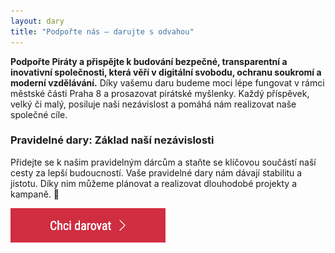 ```yaml
---
layout: dary
title: "Podpořte nás – darujte s odvahou"
---
```


**Podpořte Piráty a přispějte k budování bezpečné, transparentní a inovativní společnosti, která věří v digitální svobodu, ochranu soukromí a moderní vzdělávání.** Díky vašemu daru budeme moci lépe fungovat v rámci městské části Praha 8 a prosazovat pirátské myšlenky. Každý příspěvek, velký či malý, posiluje naši nezávislost a pomáhá nám realizovat naše společné cíle. 

### Pravidelné dary: Základ naší nezávislosti
Přidejte se k našim pravidelným dárcům a staňte se klíčovou součástí naší cesty za lepší budoucností. Vaše pravidelné dary nám dávají stabilitu a jistotu. Díky nim můžeme plánovat a realizovat dlouhodobé projekty a kampaně. 🚀

[![Chci darovat!](/assets/img/button-chci-darovat.png)](https://dary.pirati.cz/podpor-kraj/praha/adresne-dary-pro-ks-praha/?p=110108)